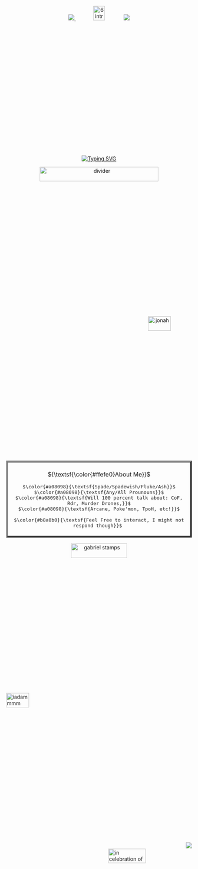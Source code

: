    <div align="center">


 
![](https://64.media.tumblr.com/d994291e9aebe614969af568ade920c5/8159f1c97a16f9d2-c8/s75x75_c1/f98cd90fdfc8cac9ab415e763430cba73a71c70e.webp)<a href="https://bythorneparanormal.neocities.org/">
<img src="https://64.media.tumblr.com/b183029d53702e40450107b605416f19/df0de43420ded550-88/s250x400/e415a628c31d8f86b6b30065337ad49bfbbfff23.gifv" width="25%" height="10%" alt="6 intr" title="I know what you want and I know what you're trying to do... I'm not afraid of you."></a>
![](https://64.media.tumblr.com/d994291e9aebe614969af568ade920c5/8159f1c97a16f9d2-c8/s75x75_c1/f98cd90fdfc8cac9ab415e763430cba73a71c70e.webp)

<a href="https://git.io/typing-svg"><img src="https://readme-typing-svg.demolab.com?font=Coral+Pixels&size=15&duration=700&pause=10&color=FFFFFF&center=true&multiline=true&width=435&height=75&lines=distraught+at+the+sight+of+her+missing+infant;distraught+at+the+sight+of+her+missing+infant;distraught+at+the+sight+of+her+missing+infant;distraught+at+the+sight+of+her+missing+infant" alt="Typing SVG" title="distraught at the sight of her missing infant" /></a>


<img src="https://64.media.tumblr.com/8d17a6952d6dd3677bc5039817142fb8/61657c34ff07b6cd-65/s400x600/a2cd7dd99b316e86d9886c84990d215e5bdb90c1.pnj" width="80%" height="10%" alt="divider"></a>

<img src="https://64.media.tumblr.com/d8b262358bfb7ff649f0ffe5590f7532/708611b23124556d-64/s1280x1920/29444c81fb4674bfc84093cbae7b0be07cb641cc.pnj" width="35%" height="10%" alt="jonah" align="right" title="OH MY GOD BEHIND YOU"></a>

<table border="4">
     <tr>
       <td>
         <br>
         <div align="center">
         ${\textsf{\color{#ffefe0}About Me}}$ 
<p align="center"> <kbd>$\color{#a08098}{\textsf{Spade/Spadewish/Fluke/Ash}}$<br>$\color{#a08098}{\textsf{Any/All Prounouns}}$<br>$\color{#a08098}{\textsf{Will 100 percent talk about: CoF, Rdr, Murder Drones,}}$<br>$\color{#a08098}{\textsf{Arcane, Poke'mon, TpoH, etc!}}$<br><br>$\color{#b8a0b0}{\textsf{Feel Free to interact, I might not respond though}}$&nbsp;</kbd> 
     <br>
    </td>
  </tr>
</table>
<img src="https://64.media.tumblr.com/2c0ef705a970fc57b4b437d0b1692102/3c7def55ef5f3093-4b/s1280x1920/64e67bdcddc13264a29e0084d1ee4996b80fdc27.pnj"  width="55%" height="10%"  alt="gabriel stamps" title="Art by: DRAXXOM on twt"></a>

</div>

   
   <img src="https://cdn.discordapp.com/attachments/1229954482591502399/1402932957534228531/20534106145173a2c6b9a430228b0600.jpg?ex=6895b6a2&is=68946522&hm=4cf46894761476c1efdc91217129f42d971e48cb3104bf5a824eaa38635a5d5c&" width="35%" height="10%" align="center" alt="iadammmm" title="Art by: DRAXXOM on twt"></a>

</div>

      
   <p align="center"><img src="https://komarev.com/ghpvc/?username=METALGRAVE&color=a08098&style=for-the-badge&label=VICTIMS" align="right"></p>

   <br>
   <img src="https://64.media.tumblr.com/cc72dcbb0f36b3277b050b6e9ce0af85/c2c0ed747b170e07-b6/s1280x1920/b1404c1807e80f0fb28fa7e0eed0ae41f59541d9.pnj" width="45%" height="10%" align="right" alt="in celebration of life" title="Art by: DRAXXOM on twt"></a>














